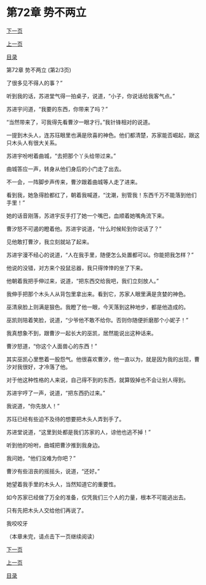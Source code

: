 <h1>第72章   势不两立</h1>
            <div><p><a href="./0215_%E7%AC%AC72%E7%AB%A0_%E5%8A%BF%E4%B8%8D%E4%B8%A4%E7%AB%8B.md">下一页</a></p><p><a href="./0213_%E7%AC%AC72%E7%AB%A0_%E5%8A%BF%E4%B8%8D%E4%B8%A4%E7%AB%8B.md">上一页</a></p><p><a href="../">目录</a></p></div>
            <div><p>第72章   势不两立 (第2/3页)</p><p>了很多见不得人的事？”</p><p>听到我的话，苏进堂气得一拍桌子，说道，“小子，你说话给我客气点。”</p><p>苏进宇问道，“我要的东西，你带来了吗？”</p><p>“当然带来了，可我得先看曹汐一眼才行。”我针锋相对的说道。</p><p>一提到木头人，连苏珏眼里也满是欣喜的神色。他们都清楚，苏家能否崛起，跟这只木头人有很大关系。</p><p>苏进宇吩咐着曲城，“去把那个丫头给带过来。”</p><p>曲城答应一声，转身从他们身后的小门走了出去。</p><p>不一会，一阵脚步声传来，曹汐跟着曲城等人走了进来。</p><p>看到我，她急得脸都红了，朝着我喊道，“沈潮，别管我！东西千万不能落到他们手里！”</p><p>她的话音刚落，苏进宇反手打了她一个嘴巴，血顺着她嘴角流下来。</p><p>曹汐怒不可遏的瞪着他。苏进宇说道，“什么时候轮到你说话了？”</p><p>见他敢打曹汐，我立刻就站了起来。</p><p>苏进宇漫不经心的说道，“人在我手里，随便怎么处置都可以。你能把我怎样？”</p><p>他说的没错，对方来个投鼠忌器，我只得悻悻的坐了下来。</p><p>他朝着我把手伸过来，说道，“把东西交给我吧，我们立刻放人。”</p><p>我伸手把那个木头人从背包里拿出来。看到它，苏家人眼里满是贪婪的神色。</p><p>巫清泉脸上则满是狠色。我瞪了他一眼，今天落到这种地步，都是他造成的。</p><p>巫凯则陪着笑脸，说道，“少爷他不敢不给你。否则你随便折磨那个小妮子！”</p><p>我真想象不到，跟曹汐一起长大的巫凯，居然能说出这种话来。</p><p>曹汐怒道，“你这个人面兽心的东西！”</p><p>其实巫凯心里憋着一股怨气。他很喜欢曹汐，他一直以为，就是因为我的出现，曹汐对我很好，才冷落了他。</p><p>对于他这种性格的人来说，自己得不到的东西，就算毁掉也不会让别人得到。</p><p>苏进宇哼了一声，说道，“把东西扔过来。”</p><p>我说道，“你先放人！”</p><p>苏珏已经有些迫不及待的想要把木头人弄到手了。</p><p>苏进堂说道，“这里到处都是我们苏家的人，谅他也逃不掉！”</p><p>听到他的吩咐，曲城把曹汐推到我身边。</p><p>我问她，“他们没难为你吧？”</p><p>曹汐有些沮丧的摇摇头，说道，“还好。”</p><p>她望着我手里的木头人，当然知道它的重要性。</p><p>如今苏家已经做了万全的准备，仅凭我们三个人的力量，根本不可能逃出去。</p><p>只有先把木头人交给他们再说了。</p><p>我咬咬牙</p><p>（本章未完，请点击下一页继续阅读）</p></div>
            <div><p><a href="./0215_%E7%AC%AC72%E7%AB%A0_%E5%8A%BF%E4%B8%8D%E4%B8%A4%E7%AB%8B.md">下一页</a></p><p><a href="./0213_%E7%AC%AC72%E7%AB%A0_%E5%8A%BF%E4%B8%8D%E4%B8%A4%E7%AB%8B.md">上一页</a></p><p><a href="../">目录</a></p></div>